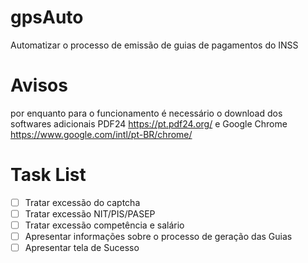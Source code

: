 # gpsAuto
Automatizar o processo de emissão de guias de pagamentos do INSS
# Avisos
por enquanto para o funcionamento é necessário o download dos softwares adicionais PDF24 https://pt.pdf24.org/ e Google Chrome https://www.google.com/intl/pt-BR/chrome/
# Task List
- [ ] Tratar excessão do captcha
- [ ] Tratar excessão NIT/PIS/PASEP
- [ ] Tratar excessão competência e salário
- [ ] Apresentar informações sobre o processo de geração das Guias
- [ ] Apresentar tela de Sucesso
